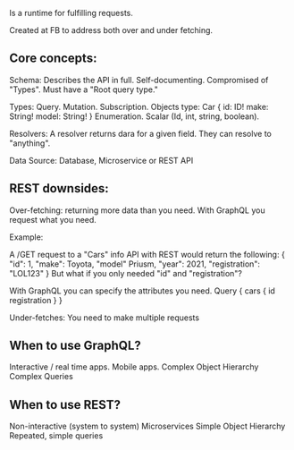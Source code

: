 Is a runtime for fulfilling requests.

Created at FB to address both over and under fetching.

## Core concepts:

Schema: Describes the API in full. Self-documenting. Compromised of  "Types". Must have a "Root query type."

Types: 
  Query.
  Mutation.
  Subscription.
  Objects 
    type: Car {
      id: ID!
      make: String!
      model: String!
    }
  Enumeration.
  Scalar (Id, int, string, boolean).

Resolvers: A resolver returns dara for a given field. They can resolve to "anything".

Data Source: Database, Microservice or REST API


## REST downsides:

Over-fetching: returning more data than you need. With GraphQL you request what you need.

Example:

A /GET request to a "Cars" info API with REST would return the following:
  {
    "id": 1,
    "make": Toyota,
    "model" Priusm,
    "year": 2021,
    "registration": "LOL123"
  }
But what if you only needed "id" and "registration"?

With GraphQL you can specify the attributes you need.
  Query {
    cars {
      id
      registration
    }
  }

Under-fetches: You need to make multiple requests

## When to use GraphQL?
Interactive / real time apps.
Mobile apps.
Complex Object Hierarchy
Complex Queries

## When to use REST?
Non-interactive (system to system)
Microservices
Simple Object Hierarchy
Repeated, simple queries
